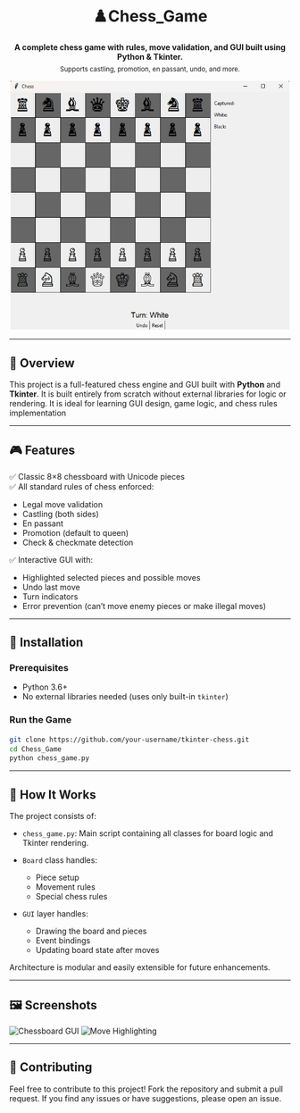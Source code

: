 
<h1 align="center">♟️Chess_Game</h1>

<p align="center">
  <b>A complete chess game with rules, move validation, and GUI built using Python & Tkinter.</b><br>
  <sub>Supports castling, promotion, en passant, undo, and more.</sub>
</p>

<p align="center">
  <img src="images/screenshot1.png" width="500" alt="Main Board Screenshot"/>
</p>

---

## 🎯 Overview

This project is a full-featured chess engine and GUI built with **Python** and **Tkinter**. It is built entirely from scratch without external libraries for logic or rendering. It is ideal for learning GUI design, game logic, and chess rules implementation

---

## 🎮 Features

✅ Classic 8×8 chessboard with Unicode pieces  
✅ All standard rules of chess enforced:
- Legal move validation
- Castling (both sides)
- En passant
- Promotion (default to queen)
- Check & checkmate detection

✅ Interactive GUI with:
- Highlighted selected pieces and possible moves
- Undo last move
- Turn indicators
- Error prevention (can’t move enemy pieces or make illegal moves)

---

## 🚀 Installation

### Prerequisites
- Python 3.6+
- No external libraries needed (uses only built-in `tkinter`)

### Run the Game
```bash
git clone https://github.com/your-username/tkinter-chess.git
cd Chess_Game
python chess_game.py
````

---

## 🧩 How It Works

The project consists of:

* `chess_game.py`: Main script containing all classes for board logic and Tkinter rendering.
* `Board` class handles:

  * Piece setup
  * Movement rules
  * Special chess rules
* `GUI` layer handles:

  * Drawing the board and pieces
  * Event bindings
  * Updating board state after moves

Architecture is modular and easily extensible for future enhancements.

---

## 🖼 Screenshots

<p float="left">
  <img src="images/screenshot2.png" width="45%" alt="Chessboard GUI">
  <img src="images/screenshot3.png" width="45%" alt="Move Highlighting">
</p>

---

## 🤝 Contributing

Feel free to contribute to this project! Fork the repository and submit a pull request. If you find any issues or have suggestions, please open an issue.


